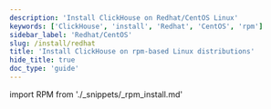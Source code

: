```yaml
---
description: 'Install ClickHouse on Redhat/CentOS Linux'
keywords: ['ClickHouse', 'install', 'Redhat', 'CentOS', 'rpm']
sidebar_label: 'Redhat/CentOS'
slug: /install/redhat
title: 'Install ClickHouse on rpm-based Linux distributions'
hide_title: true
doc_type: 'guide'
---
```


import RPM from './_snippets/_rpm_install.md'

<RPM/>
